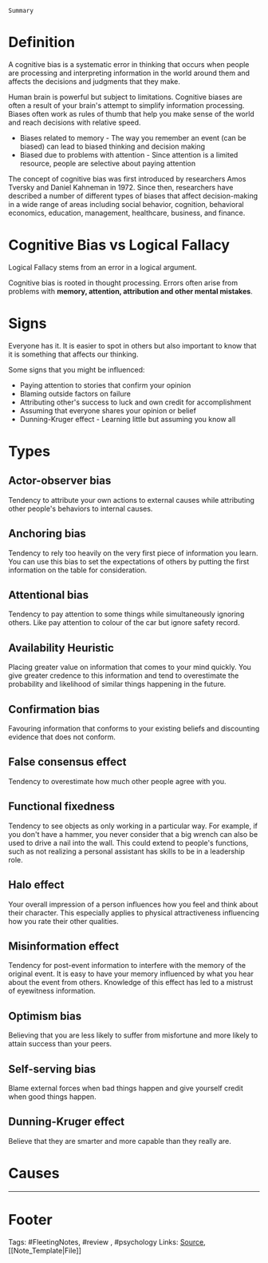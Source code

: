 `Summary`

# Definition
A cognitive bias is a systematic error in thinking that occurs when people are processing and interpreting information in the world around them and affects the decisions and judgments that they make.

Human brain is powerful but subject to limitations. Cognitive biases are often a result of your brain's attempt to simplify information processing. Biases often work as rules of thumb that help you make sense of the world and reach decisions with relative speed.

- Biases related to memory - The way you remember an event (can be biased) can lead to biased thinking and decision making
- Biased due to problems with attention - Since attention is a limited resource, people are selective about paying attention

The concept of cognitive bias was first introduced by researchers Amos Tversky and Daniel Kahneman in 1972. Since then, researchers have described a number of different types of biases that affect decision-making in a wide range of areas including social behavior, cognition, behavioral economics, education, management, healthcare, business, and finance.

# Cognitive Bias vs Logical Fallacy
Logical Fallacy stems from an error in a logical argument.

Cognitive bias is rooted in thought processing. Errors often arise from problems with **memory, attention, attribution and other mental mistakes**.

# Signs
Everyone has it. It is easier to spot in others but also important to know that it is something that affects our thinking.

Some signs that you might be influenced:
- Paying attention to stories that confirm your opinion
- Blaming outside factors on failure
- Attributing other's success to luck and own credit for accomplishment
- Assuming that everyone shares your opinion or belief
- Dunning-Kruger effect - Learning little but assuming you know all 

# Types
## Actor-observer bias
Tendency to attribute your own actions to external causes while attributing other people's behaviors to internal causes.

## Anchoring bias
Tendency to rely too heavily on the very first piece of information you learn. You can use this bias to set the expectations of others by putting the first information on the table for consideration.

## Attentional bias
Tendency to pay attention to some things while simultaneously ignoring others. Like pay attention to colour of the car but ignore safety record.

## Availability Heuristic
Placing greater value on information that comes to your mind quickly. You give greater credence to this information and tend to overestimate the probability and likelihood of similar things happening in the future.

## Confirmation bias
Favouring information that conforms to your existing beliefs and discounting evidence that does not conform.

## False consensus effect
Tendency to overestimate how much other people agree with you.

## Functional fixedness
Tendency to see objects as only working in a particular way. For example, if you don't have a hammer, you never consider that a big wrench can also be used to drive a nail into the wall. This could extend to people's functions, such as not realizing a personal assistant has skills to be in a leadership role.

## Halo effect
Your overall impression of a person influences how you feel and think about their character. This especially applies to physical attractiveness influencing how you rate their other qualities.

## Misinformation effect
Tendency for post-event information to interfere with the memory of the original event. It is easy to have your memory influenced by what you hear about the event from others. Knowledge of this effect has led to a mistrust of eyewitness information.

## Optimism bias
Believing that you are less likely to suffer from misfortune and more likely to attain success than your peers.

## Self-serving bias
Blame external forces when bad things happen and give yourself credit when good things happen. 

## Dunning-Kruger effect
Believe that they are smarter and more capable than they really are.

# Causes


---
# Footer
Tags: #FleetingNotes, #review , #psychology
Links: 
[Source](https://www.verywellmind.com/what-is-a-cognitive-bias-2794963#causes), [[Note_Template|File]]
<!--stackedit_data:
eyJoaXN0b3J5IjpbLTM4MjM2MzQxMSwtMjA1MzUzNDUzNCwtMj
AxNTQ3OTkzMl19
-->